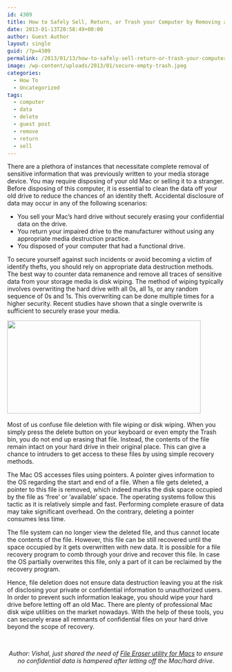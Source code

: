 ```yaml
---
id: 4309
title: How to Safely Sell, Return, or Trash your Computer by Removing all Data
date: 2013-01-13T20:58:49+00:00
author: Guest Author
layout: single
guid: /?p=4309
permalink: /2013/01/13/how-to-safely-sell-return-or-trash-your-computer-by-removing-all-data/
image: /wp-content/uploads/2013/01/secure-empty-trash.jpeg
categories:
  - How To
  - Uncategorized
tags:
  - computer
  - data
  - delete
  - guest post
  - remove
  - return
  - sell
---
```

There are a plethora of instances that necessitate complete removal of sensitive information that was previously written to your media storage device. You may require disposing of your old Mac or selling it to a stranger. Before disposing of this computer, it is essential to clean the data off your old drive to reduce the chances of an identity theft. Accidental disclosure of data may occur in any of the following scenarios:

  * You sell your Mac’s hard drive without securely erasing your confidential data on the drive.
  * You return your impaired drive to the manufacturer without using any appropriate media destruction practice.
  * You disposed of your computer that had a functional drive.

To secure yourself against such incidents or avoid becoming a victim of identify thefts, you should rely on appropriate data destruction methods. The best way to counter data remanence and remove all traces of sensitive data from your storage media is disk wiping. The method of wiping typically involves overwriting the hard drive with all 0s, all 1s, or any random sequence of 0s and 1s. This overwriting can be done multiple times for a higher security. Recent studies have shown that a single overwrite is sufficient to securely erase your media.

[<img class="aligncenter size-full wp-image-4315" title="secure-empty-trash" src="/wp-content/uploads/2013/01/secure-empty-trash.jpeg" alt="" width="448" height="215" srcset="/wp-content/uploads/2013/01/secure-empty-trash.jpeg 448w, /wp-content/uploads/2013/01/secure-empty-trash-300x143.jpeg 300w, /wp-content/uploads/2013/01/secure-empty-trash-180x86.jpeg 180w, /wp-content/uploads/2013/01/secure-empty-trash-360x172.jpeg 360w" sizes="(max-width: 448px) 100vw, 448px" />](/wp-content/uploads/2013/01/secure-empty-trash.jpeg)

Most of us confuse file deletion with file wiping or disk wiping. When you simply press the delete button on your keyboard or even empty the Trash bin, you do not end up erasing that file. Instead, the contents of the file remain intact on your hard drive in their original place. This can give a chance to intruders to get access to these files by using simple recovery methods.

The Mac OS accesses files using pointers. A pointer gives information to the OS regarding the start and end of a file. When a file gets deleted, a pointer to this file is removed, which indeed marks the disk space occupied by the file as ‘free’ or ‘available’ space. The operating systems follow this tactic as it is relatively simple and fast. Performing complete erasure of data may take significant overhead. On the contrary, deleting a pointer consumes less time.

The file system can no longer view the deleted file, and thus cannot locate the contents of the file. However, this file can be still recovered until the space occupied by it gets overwritten with new data. It is possible for a file recovery program to comb through your drive and recover this file. In case the OS partially overwrites this file, only a part of it can be reclaimed by the recovery program.

Hence, file deletion does not ensure data destruction leaving you at the risk of disclosing your private or confidential information to unauthorized users. In order to prevent such information leakage, you should wipe your hard drive before letting off an old Mac. There are plenty of professional Mac disk wipe utilities on the market nowadays. With the help of these tools, you can securely erase all remnants of confidential files on your hard drive beyond the scope of recovery.

&nbsp;

<p style="text-align: center;">
  <em>Author: Vishal, just shared the need of <a href="http://www.stellarinfo.com/data-safety-eraser/wipe-mac/file-eraser-mac.php">File Eraser utility for Macs</a> to ensure no confidential data is hampered after letting off the Mac/hard drive.</em>
</p>

&nbsp;
